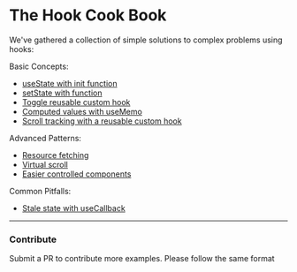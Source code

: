 # The Hook Cook Book
We've gathered a collection of simple solutions to complex problems using hooks:

Basic Concepts: 
- [useState with init function](https://codesandbox.io/s/92r9yrmnyo)
- [setState with function](https://codesandbox.io/s/w6xynq3z9l)
- [Toggle reusable custom hook](https://codesandbox.io/s/zrjn39qqwx)
- [Computed values with useMemo](https://codesandbox.io/s/v80068jq40)
- [Scroll tracking with a reusable custom hook](https://codesandbox.io/s/r5r7w0697q)

Advanced Patterns: 
- [Resource fetching](https://codesandbox.io/s/9z4l2po0pw)
- [Virtual scroll](https://codesandbox.io/s/214p1911yn)
- [Easier controlled components](https://codesandbox.io/s/o97l3qzq5z)

Common Pitfalls:
- [Stale state with useCallback](https://codesandbox.io/s/p55wln789x)

<hr/>

### Contribute

Submit a PR to contribute more examples. Please follow the same format

